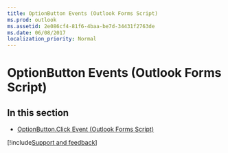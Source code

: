 ```yaml
---
title: OptionButton Events (Outlook Forms Script)
ms.prod: outlook
ms.assetid: 2e086cf4-81f6-4baa-be7d-34431f2763de
ms.date: 06/08/2017
localization_priority: Normal
---
```



# OptionButton Events (Outlook Forms Script)

## In this section


-  [OptionButton.Click Event (Outlook Forms Script)](Outlook.optionbutton.click.md)

[!include[Support and feedback](~/includes/feedback-boilerplate.md)]